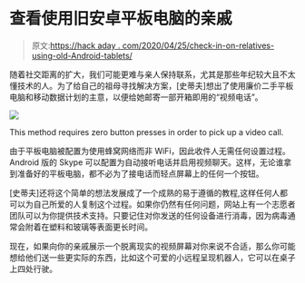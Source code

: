 # 查看使用旧安卓平板电脑的亲戚

> 原文:[https://hack aday . com/2020/04/25/check-in-on-relatives-using-old-Android-tablets/](https://hackaday.com/2020/04/25/checking-in-on-relatives-using-old-android-tablets/)

随着社交距离的扩大，我们可能更难与亲人保持联系，尤其是那些年纪较大且不太懂技术的人。为了给自己的祖母寻找解决方案，[史蒂夫]想出了使用廉价二手平板电脑和移动数据计划的主意，以便给她邮寄一部开箱即用的“视频电话”。

[![](../Images/828f745e056d24339b1d4b19e8cb8909.png)](https://hackaday.com/wp-content/uploads/2020/04/videophone-article.png)

This method requires zero button presses in order to pick up a video call.

由于平板电脑被配置为使用蜂窝网络而非 WiFi，因此收件人无需任何设置过程。Android 版的 Skype 可以配置为自动接听电话并启用视频聊天。这样，无论谁拿到准备好的平板电脑，都不必为了接电话而轻点屏幕上的任何一个按钮。

[史蒂夫]还将这个简单的想法发展成了一个成熟的易于遵循的教程,这样任何人都可以为自己所爱的人复制这个过程。如果你仍然有任何问题，网站上有一个志愿者团队可以为你提供技术支持。只要记住对你发送的任何设备进行消毒，因为病毒通常会附着在塑料和玻璃等表面更长时间。

现在，如果向你的亲戚展示一个脱离现实的视频屏幕对你来说不合适，那么你可能想给他们送一些更实际的东西，比如这个可爱的小远程呈现机器人，它可以在桌子上四处行驶。